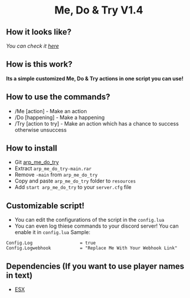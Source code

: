 <h1 align='center'>Me, Do & Try V1.4</a></h1>

## How it looks like?
*You can check it [here](https://forum.cfx.re/t/release-me-do-try-a-more-realistic-fivem-roleplay-addon/4764849)*
## How is this work?

**Its a simple customized Me, Do & Try actions in one script you can use!**

## How to use the commands?

* /Me [action]         - Make an action
* /Do [happening]      - Make a happening
* /Try [action to try] - Make an action which has a chance to success otherwise unsuccess

## How to install

* Git [arp_me_do_try](https://github.com/hoaaiww/arp_me_do_try)
* Extract ```arp_me_do_try-main.rar```
* Remove ```-main``` from ```arp_me_do_try```
* Copy and paste ```arp_me_do_try``` folder to ```resources```
* Add ```start arp_me_do_try``` to your ```server.cfg``` file

## Customizable script!

* You can edit the configurations of the script in the ```config.lua```
* You can even log thiese commands to your discord server! You can enable it in ```config.lua```
Sample:
```
Config.Log                  = true
Config.Logwebhook           = "Replace Me With Your Webhook Link"
```

## Dependencies (If you want to use player names in text)

* [ESX](https://github.com/FXServer-ESX/fxserver-es_extended)
